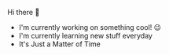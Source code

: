 Hi there 👋
* I'm currently working on something cool! 😉
* I'm currently learning new stuff everyday 
* It's Just a Matter of Time

